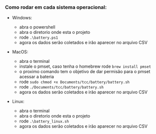 ### Como rodar em cada sistema operacional:
- Windows:
    - abra o powershell
    - abra o diretorio onde esta o projeto
    - rode `.\battery.ps1`
    - agora os dados serão coletados e irão aparecer no arquivo CSV

-  MacOS:
    - abra o terminal
    - instale o pmset, caso tenha o homebrew rode `brew install pmset`
    - o proximo comando tem o objetivo de dar permisão para o pmset acessar a bateria
    - rode `sudo chmod +x Documents/tcc/battery/battery.sh `   
    - rode `./Documents/tcc/battery/battery.sh`
    - agora os dados serão coletados e irão aparecer no arquivo CSV 

-  Linux:
    - abra o terminal
    - abra o diretorio onde esta o projeto
    - rode `.\battery_linux.sh`
    - agora os dados serão coletados e irão aparecer no arquivo CSV    